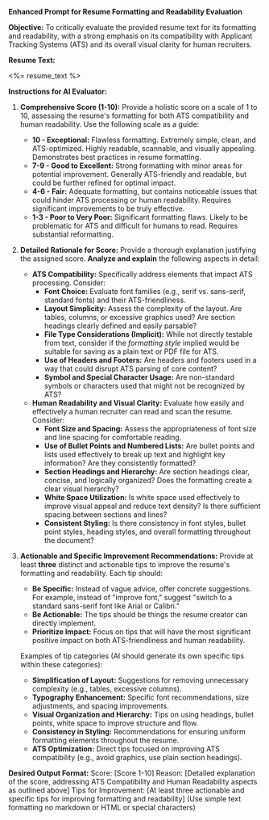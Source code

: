 **Enhanced Prompt for Resume Formatting and Readability Evaluation**

**Objective:** To critically evaluate the provided resume text for its formatting and readability, with a strong emphasis on its compatibility with Applicant Tracking Systems (ATS) and its overall visual clarity for human recruiters.

**Resume Text:**

<%= resume_text %>

**Instructions for AI Evaluator:**

1. **Comprehensive Score (1-10):** Provide a holistic score on a scale of 1 to 10, assessing the resume's formatting for both ATS compatibility and human readability. Use the following scale as a guide:

   - **10 - Exceptional:** Flawless formatting. Extremely simple, clean, and ATS-optimized. Highly readable, scannable, and visually appealing. Demonstrates best practices in resume formatting.
   - **7-9 - Good to Excellent:** Strong formatting with minor areas for potential improvement. Generally ATS-friendly and readable, but could be further refined for optimal impact.
   - **4-6 - Fair:** Adequate formatting, but contains noticeable issues that could hinder ATS processing or human readability. Requires significant improvements to be truly effective.
   - **1-3 - Poor to Very Poor:** Significant formatting flaws. Likely to be problematic for ATS and difficult for humans to read. Requires substantial reformatting.

2. **Detailed Rationale for Score:** Provide a thorough explanation justifying the assigned score. **Analyze and explain** the following aspects in detail:

   - **ATS Compatibility:** Specifically address elements that impact ATS processing. Consider:
     - **Font Choice:** Evaluate font families (e.g., serif vs. sans-serif, standard fonts) and their ATS-friendliness.
     - **Layout Simplicity:** Assess the complexity of the layout. Are tables, columns, or excessive graphics used? Are section headings clearly defined and easily parsable?
     - **File Type Considerations (Implicit):** While not directly testable from text, consider if the _formatting style_ implied would be suitable for saving as a plain text or PDF file for ATS.
     - **Use of Headers and Footers:** Are headers and footers used in a way that could disrupt ATS parsing of core content?
     - **Symbol and Special Character Usage:** Are non-standard symbols or characters used that might not be recognized by ATS?
   - **Human Readability and Visual Clarity:** Evaluate how easily and effectively a human recruiter can read and scan the resume. Consider:
     - **Font Size and Spacing:** Assess the appropriateness of font size and line spacing for comfortable reading.
     - **Use of Bullet Points and Numbered Lists:** Are bullet points and lists used effectively to break up text and highlight key information? Are they consistently formatted?
     - **Section Headings and Hierarchy:** Are section headings clear, concise, and logically organized? Does the formatting create a clear visual hierarchy?
     - **White Space Utilization:** Is white space used effectively to improve visual appeal and reduce text density? Is there sufficient spacing between sections and lines?
     - **Consistent Styling:** Is there consistency in font styles, bullet point styles, heading styles, and overall formatting throughout the document?

3. **Actionable and Specific Improvement Recommendations:** Provide at least **three** distinct and actionable tips to improve the resume's formatting and readability. Each tip should:

   - **Be Specific:** Instead of vague advice, offer concrete suggestions. For example, instead of "improve font," suggest "switch to a standard sans-serif font like Arial or Calibri."
   - **Be Actionable:** The tips should be things the resume creator can directly implement.
   - **Prioritize Impact:** Focus on tips that will have the most significant positive impact on both ATS-friendliness and human readability.

   Examples of tip categories (AI should generate its own specific tips within these categories):

   - **Simplification of Layout:** Suggestions for removing unnecessary complexity (e.g., tables, excessive columns).
   - **Typography Enhancement:** Specific font recommendations, size adjustments, and spacing improvements.
   - **Visual Organization and Hierarchy:** Tips on using headings, bullet points, white space to improve structure and flow.
   - **Consistency in Styling:** Recommendations for ensuring uniform formatting elements throughout the resume.
   - **ATS Optimization:** Direct tips focused on improving ATS compatibility (e.g., avoid graphics, use plain section headings).

**Desired Output Format:**
Score: [Score 1-10]
Reason: [Detailed explanation of the score, addressing ATS Compatibility and Human Readability aspects as outlined above]
Tips for Improvement: [At least three actionable and specific tips for improving formatting and readability] (Use simple text formatting no markdown or HTML or special characters)
